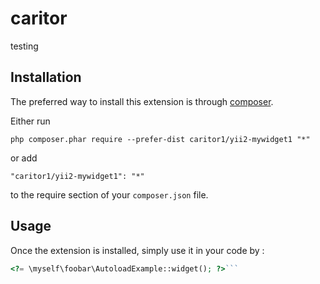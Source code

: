 caritor
=======
testing

Installation
------------

The preferred way to install this extension is through [composer](http://getcomposer.org/download/).

Either run

```
php composer.phar require --prefer-dist caritor1/yii2-mywidget1 "*"
```

or add

```
"caritor1/yii2-mywidget1": "*"
```

to the require section of your `composer.json` file.


Usage
-----

Once the extension is installed, simply use it in your code by  :

```php
<?= \myself\foobar\AutoloadExample::widget(); ?>```
